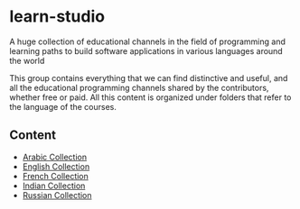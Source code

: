 # learn-studio

A huge collection of educational channels in the field of programming
and learning paths to build software applications in various languages around the world

This group contains everything that we can find distinctive and useful, and all the educational programming channels shared by the contributors,
whether free or paid. All this content is organized under folders that refer to the language of the courses.

## Content

- [Arabic Collection](https://github.com/vfggf95565/Learning-Studio/blob/main/Arabic/content.md)
- [English Collection](https://github.com/vfggf95565/Learning-Studio/blob/main/English/content.md)
- [French Collection](https://github.com/vfggf95565/Learning-Studio/blob/main/French/content.md)
- [Indian Collection](https://github.com/vfggf95565/Learning-Studio/blob/main/Indian/content.md)
- [Russian Collection](https://github.com/vfggf95565/Learning-Studio/blob/blob/main/Russian/content.md)


